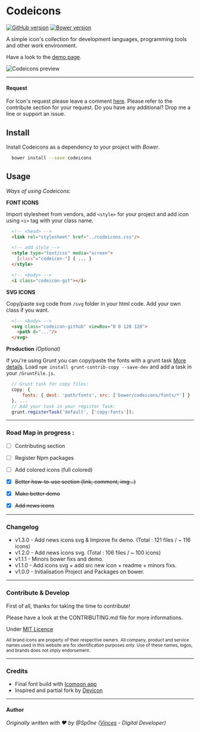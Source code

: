 # Codeicons

[![GitHub version](https://badge.fury.io/gh/Sp0ne%2Fcodeicons.svg)](https://badge.fury.io/gh/Sp0ne%2Fcodeicons)
[![Bower version](https://badge.fury.io/bo/codeicons.svg)](https://badge.fury.io/bo/codeicons)

A simple icon's collection for development languages, programming tools and other work environment. 

Have a look to the [demo page](https://sp0ne.github.io/codeicons/).

![Codeicons preview](https://sp0ne.github.io/codeicons/capture/capture_v.1.3.0.png)


---


#### Request

For Icon's request please leave a comment [here](https://github.com/Sp0ne/codeicons/issues). 
Please refer to the contribute section for your request. 
Do you have any additional? Drop me a line or support an issue.



## Install

Install Codeicons as a dependency to your project with _Bower_.

```bash
  bower install --save codeicons
```



## Usage 

_Ways of using Codeicons:_

**FONT ICONS**

Import stylesheet from vendors, add `<style>` for your project and add icon using `<i>` tag with your class name.

```html
  <!-- <head> -->
  <link rel="stylesheet" href="../codeicons.css"/>

  <!-- add style -->
  <style type="text/css" media="screen">
  	[class^="codeicon-"] { ... }
  </style>

  <!-- <body> -->
  <i class="codeicon-git"></i>
```


**SVG ICONS**

Copy/paste svg code from `/svg` folder in your html code. Add your own class if you want.

```html
  <!-- <body> -->
  <svg class="codeicon-github" viewBox="0 0 128 128">
  	<path d="..."/>
  </svg>
```

**Production** _(Optional)_

If you're using Grunt you can copy/paste the fonts with a grunt task [More details](https://github.com/gruntjs/grunt-contrib-copy).
Load  `npm install grunt-contrib-copy --save-dev` and add a task in your `/GruntFile.js`.

```js
  // Grunt task for copy files:
  copy: {
      fonts: { dest: 'path/fonts', src: ['bower/codeicons/fonts/*'] }
  }, ...
  // Add your task in your register Task:
  grunt.registerTask('default', ['copy:fonts']);
```

---



### Road Map in progress : 

- [ ] Contributing section
- [ ] Register Npm packages 
- [ ] Add colored icons (full colored)
- [x] ~~Better how-to-use section (link, comment, img...)~~
- [x] ~~Make better demo~~
- [x] ~~Add news icons~~



- - -



### Changelog

- v1.3.0 - Add news icons svg & Improve fix demo. (Total : 121 files / ~ 116 icons)
- v1.2.0 - Add news icons svg. (Total : 106 files / ~ 100 icons)
- v1.1.1 - Minors bower fixs and demo.
- v1.1.0 - Add icons svg + add src new icon + readme + minors fixs.
- v1.0.0 - Initialisation Project and Packages on bower.



---



### Contribute & Develop

First of all, thanks for taking the time to contribute!

Please have a look at the CONTRIBUTING.md file for more informations.

Under [MIT Licence](https://github.com/Sp0ne/codeicons/blob/master/LICENSE)

<sub>All brand icons are property of their respective owners. All company, product and service names used in this website are for identification purposes only. Use of these names, logos, and brands does not imply endorsement.</sub>



---



### Credits

- Final font build with [Icomoon app](https://icomoon.io/)
- Inspired and partial fork by [Devicon](http://devicon.fr/)



---



#### Author

_Originally written with ♥ by @Sp0ne ([Vinces](https://vinces.io ) - Digital Developer)_